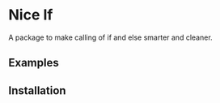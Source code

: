 # Nice If

A package to make calling of if and else smarter and cleaner.
## Examples

## Installation
